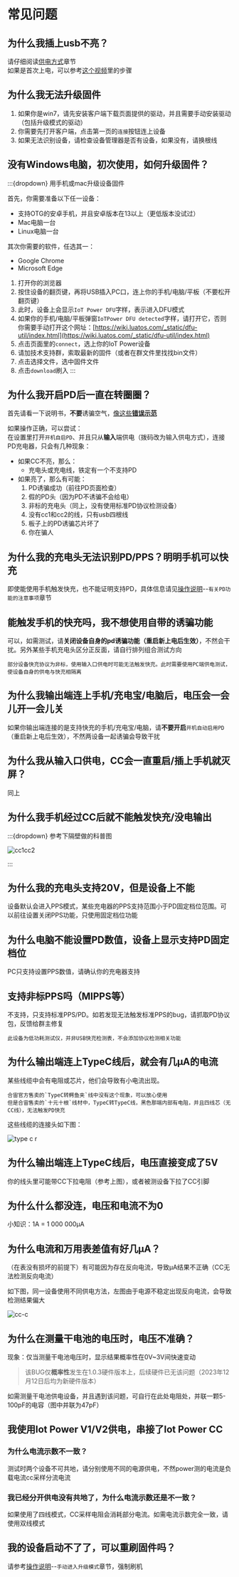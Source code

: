 # 常见问题

## 为什么我插上usb不亮？

请仔细阅读[供电方式](https://wiki.luatos.com/iotpower/cc/parts.html#id3)章节  
如果是首次上电，可以参考[这个视频](https://www.bilibili.com/video/BV15m4y1h7CG)里的步骤

## 为什么我无法升级固件

1. 如果你是win7，请先安装客户端下载页面提供的驱动，并且需要手动安装驱动（包括升级模式的驱动）
2. 你需要先打开客户端，点击第一页的`连接`按钮连上设备
3. 如果无法识别设备，请检查设备管理器是否有设备，如果没有，请换根线

## 没有Windows电脑，初次使用，如何升级固件？

:::{dropdown} 用手机或mac升级设备固件

首先，你需要准备以下任一设备：

- 支持OTG的安卓手机，并且安卓版本在13以上（更低版本没试过）
- Mac电脑一台
- Linux电脑一台

其次你需要的软件，任选其一：

- Google Chrome
- Microsoft Edge

1. 打开你的浏览器
2. 按住设备的翻页键，再将USB插入PC口，连上你的手机/电脑/平板（不要松开翻页键）
3. 此时，设备上会显示`IoT Power DFU`字样，表示进入DFU模式
4. 如果你的手机/电脑/平板弹窗`IoTPower DFU detected`字样，请打开它，否则你需要手动打开这个网址：[https://wiki.luatos.com/_static/dfu-util/index.html](https://wiki.luatos.com/_static/dfu-util/index.html)
5. 点击页面里的`connect`，选上你的IoT Power设备
6. 请加技术支持群，索取最新的固件（或者在群文件里找找bin文件）
7. 点击选择文件，选中固件文件
8. 点击`download`刷入
:::

## 为什么我开启PD后一直在转圈圈？

首先请看一下说明书，**不要**诱骗空气，[像这些**错误示范**](wrong.md)

如果操作正确，可以尝试：  
在设置里打开`开机自启PD`、并且只从**输入**端供电（拨码改为输入供电方式），连接PD充电器，只会有几种现象：

- 如果CC不亮，那么：
  - 充电头或充电线，铁定有一个不支持PD
- 如果亮了，那么有可能：
  1. PD诱骗成功（前往PD页面检查）
  1. 假的PD头（因为PD不诱骗不会给电）
  1. 非标的充电头（同上，没有使用标准PD协议检测设备）
  1. 没有cc1和cc2的线，只有usb四根线
  1. 板子上的PD诱骗芯片坏了
  1. 你在骗人

## 为什么我的充电头无法识别PD/PPS？明明手机可以快充

即使能使用手机触发快充，也不能证明支持PD，具体信息请见[操作说明](usage.md)--`有关PD功能的注意事项`章节

## 能触发手机的快充吗，我不想使用自带的诱骗功能

可以，如需测试，请**关闭设备自身的pd诱骗功能（重启新上电后生效）**，不然会干扰。另外某些手机充电头区分正反面，请自行排列组合测试方向

```{note}
部分设备快充协议为非标，使用输入口供电时可能无法触发快充。此时需要使用PC端供电测试，使设备自身的供电与快充相隔离
```

## 为什么我输出端连上手机/充电宝/电脑后，电压会一会儿开一会儿关

如果你输出端连接的是支持快充的手机/充电宝/电脑，请**不要开启**`开机自动启用PD`（重启新上电后生效），不然两设备一起诱骗会导致干扰

## 为什么我从输入口供电，CC会一直重启/插上手机就灭屏？

同上

## 为什么我手机经过CC后就不能触发快充/没电输出

:::{dropdown} 参考下隔壁做的科普图

![cc1cc2](img/cc1cc2.jpg)

:::

## 为什么我的充电头支持20V，但是设备上不能

设备默认会进入PPS模式，某些充电器的PPS支持范围小于PD固定档位范围。可以前往设置关闭PPS功能，只使用固定档位功能

## 为什么电脑不能设置PD数值，设备上显示支持PD固定档位

PC只支持设置PPS数值，请确认你的充电器支持

## 支持非标PPS吗（MIPPS等）

不支持，只支持标准PPS/PD。如若发现无法触发标准PPS的bug，请抓取PD协议包，反馈给群主修复

```{note}
此设备为低功耗测试仪，并非USB快充检测表，不会添加协议检测相关功能
```

## 为什么输出端连上TypeC线后，就会有几μA的电流

某些线缆中会有电阻或芯片，他们会导致有小电流出现。

```{note}
合宙官方售卖的`TypeC转鳄鱼夹`线中没有这个现象，可以放心使用  
但是合宙售卖的`十元十根`线材中，TypeC转TypeC线，黑色那端内部有电阻，并且四线芯（无CC线），无法触发PD快充
```

这些线缆的连接头如下图：

![type c r](img/typec_r.jpg)

## 为什么输出端连上TypeC线后，电压直接变成了5V

你的线头里可能带CC下拉电阻（参考上图），或者被测设备下拉了CC引脚

## 为什么什么都没连，电压和电流不为0

小知识：1A = 1 000 000μA

## 为什么电流和万用表差值有好几μA？

（在表没有损坏的前提下）有可能因为存在反向电流，导致μA结果不正确（CC无法检测反向电流）

如下图，同一设备使用不同供电方法，左图由于电源不稳定出现反向电流，会导致检测结果偏大

![cc-c](img/cc-c.png)

## 为什么在测量干电池的电压时，电压不准确？

现象：仅当测量干电池电压时，显示结果概率性在0V~3V间快速变动

> 该BUG仅**概率性**发生在1.0.3硬件版本上，后续硬件已无该问题（2023年12月12日后均为新硬件版本）

如需测量干电池供电设备，并且遇到该问题，可自行在此处电阻处，并联一颗5-100pF的电容（图中并联为47pF）

## 我使用**Iot Power V1/V2**供电，串接了**Iot Power CC**

### 为什么电流示数不一致？

测试时两个设备不可共地，请分别使用不同的电源供电，不然power测的电流是负载电流cc采样分流电流

### 我已经分开供电没有共地了，为什么电流示数还是不一致？

如果使用了四线模式，CC采样电阻会消耗部分电流。如需电流示数完全一致，请使用双线模式

## 我的设备启动不了了，可以重刷固件吗？

请参考[操作说明](usage.md)--`手动进入升级模式`章节，强制刷机
